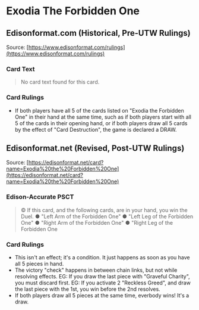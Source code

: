 # Exodia The Forbidden One

## Edisonformat.com (Historical, Pre-UTW Rulings)

Source: [https://www.edisonformat.com/rulings](https://www.edisonformat.com/rulings)

### Card Text

> No card text found for this card.

### Card Rulings

*   If both players have all 5 of the cards listed on "Exodia the Forbidden One" in their hand at the same time, such as if both players start with all 5 of the cards in their opening hand, or if both players draw all 5 cards by the effect of "Card Destruction", the game is declared a DRAW.

## Edisonformat.net (Revised, Post-UTW Rulings)

Source: [https://edisonformat.net/card?name=Exodia%20the%20Forbidden%20One](https://edisonformat.net/card?name=Exodia%20the%20Forbidden%20One)

### Edison-Accurate PSCT

> © If this card, and the following cards, are in your hand, you win the Duel.
> ● "Left Arm of the Forbidden One"
> ● "Left Leg of the Forbidden One"
> ● "Right Arm of the Forbidden One"
> ● "Right Leg of the Forbidden One

### Card Rulings

*   This isn't an effect; it's a condition. It just happens as soon as you have all 5 pieces in hand.
*   The victory "check" happens in between chain links, but not while resolving effects.
EG: If you draw the last piece with "Graveful Charity", you must discard first.
EG: If you activate 2 "Reckless Greed", and draw the last piece with the 1st, you win before the 2nd resolves.
*   If both players draw all 5 pieces at the same time, everbody wins! It's a draw.
            